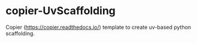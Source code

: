 # copier-UvScaffolding
Copier (https://copier.readthedocs.io/) template to create uv-based python scaffolding.
